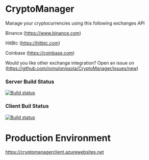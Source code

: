 # CryptoManager
Manage your cryptocurrencies using this following exchanges API

Binance (https://www.binance.com)

HitBtc (https://hitbtc.com)

Coinbase (https://coinbase.com)

Would you like other exchange integration? Open an issue on (https://github.com/romulonissola/CryptoManager/issues/new)

### Server Build Status
[![Build status](https://romulorocha.visualstudio.com/CryptoManager/_apis/build/status/CryptoManagerServer-CI-CD)](https://romulorocha.visualstudio.com/CryptoManager/_build/latest?definitionId=5)

### Client Buil Status
[![Build status](https://romulorocha.visualstudio.com/CryptoManager/_apis/build/status/CryptoManagerUI-CI-CD)](https://romulorocha.visualstudio.com/CryptoManager/_build/latest?definitionId=4)

# Production Environment
https://cryptomanagerclient.azurewebsites.net
